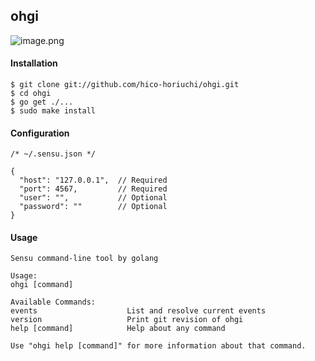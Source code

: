 ## ohgi

![image.png](https://raw.githubusercontent.com/hico-horiuchi/ohgi/master/image.png)

#### Installation

    $ git clone git://github.com/hico-horiuchi/ohgi.git
    $ cd ohgi
    $ go get ./...
    $ sudo make install

#### Configuration

    /* ~/.sensu.json */
    
    {
      "host": "127.0.0.1",  // Required
      "port": 4567,         // Required
      "user": "",           // Optional
      "password": ""        // Optional
    }

#### Usage

    Sensu command-line tool by golang
    
    Usage:
    ohgi [command]
    
    Available Commands:
    events                    List and resolve current events
    version                   Print git revision of ohgi
    help [command]            Help about any command
    
    Use "ohgi help [command]" for more information about that command.
